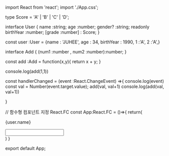 import React from 'react';
import './App.css';

type Score = 'A' | 'B' | 'C' | 'D'; 

interface User {
  name :string;
  age :number;
  gender? :string; 
  readonly birthYear :number;
  [grade :number] : Score;
}

const user :User = 
  {name : 'JUHEE',
  age : 34, 
  birthYear : 1990,
  1 :'A',
  2 :'A',}

  interface Add {
    (num1 :number , num2 :number):number;
  }

  const add :Add = function(x,y){
    return x + y;
  }

  console.log(add(1,1))

  const handlerChanged = (event :React.ChangeEvent<HTMLInputElement>) =>{
        console.log(event)
        const val = Number(event.target.value);
        add(val, val+1)
        console.log(add(val, val+1))

  }


// 함수형 컴포넌트 지정 React.FC
const App:React.FC = ()=>{
  return(
    <div className='App'>
      <p>{user.name}</p>
      <input type="number" onChange={handlerChanged}></input>
    </div>
  )
}

export default App;
